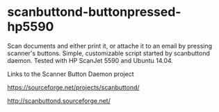 # scanbuttond-buttonpressed-hp5590
Scan documents and either print it, or attache it to an email by pressing scanner's buttons. Simple, customizable script started by scanbuttond daemon. Tested with HP ScanJet 5590 and Ubuntu 14.04.

Links to the Scanner Button Daemon project

https://sourceforge.net/projects/scanbuttond/

http://scanbuttond.sourceforge.net/
